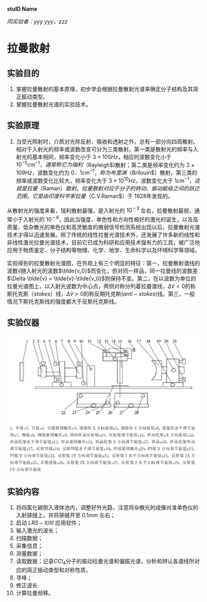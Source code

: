 **stuID Name**

*同实验者：yyy yyy，zzz*

# 拉曼散射

## 实验目的

1. 掌握拉曼散射的基本原理，初步学会根据拉曼散射光谱来确定分子结构及其简正振动类型。
2. 掌握拉曼散射光谱的实验技术。

## 实验原理

1. 当受光照射时，介质对光除反射、吸收和透射之外，总有一部分向四周散射。相对于入射光的频率或波数改变可分为三类散射。第一类是散射光的频率与入射光的基本相同，频率变化小于 $3×105Hz$，相应的波数变化小于 $10^{-5}cm^{-1}，通常称它为瑞利（$Rayleigh$)散射；第二类是频率变化约为 $3×109Hz$，波数变化约为 $0．1cm^{-1}，称为布里渊（$Brilouin$）散射，第三类的频率或波数变化比较大，频率变化大于 $3×10^{10}Hz$，波数变化大于 $1cm^{-1}，这就是拉曼（$Raman$）散射。拉曼散射对应于分子的转动、振动能级之间的跃迁范围，它是由印度科学家拉曼（$C.V.Raman$）于 1928年发现的。

从散射光的强度来看，瑞利散射最强，是入射光的 $10^{－3}$ 左右，拉曼散射最弱，通常小于入射光的 $10^{－6}$，因此当强度、单色性和方向性极好的激光的诞生，以及高质量、低杂散光的单色仪和高灵敏度的微弱信号检测系统出现以后，拉曼散射光谱技术才得以迅速发展。除了传统的线性拉曼光谱技术外，还发展了许多新的线性和非线性激光拉曼光谱技术，目前它已成为科研和应用技术强有力的工具，被广泛地应用于物质鉴定、分子结构等物理、化学、地学、生命科学以及环境科学等领域。

实验得到的拉曼散射光谱图，在外观上有三个明显的特征：第一，拉曼散射谱线的波数$\tilde{v}$随入射光的波数$\tilde{v_0}$而变化，但对同一样品，同一拉曼线的波数差$\Delta \tilde{v} = \tilde{v}-\tilde{v_0}$则保持不变。第二，在以波数为单位的拉曼光谱图上，以入射光波数为中心点，两侧对称分列着拉曼谱线，$\Delta \tilde{v}<0$的称斯托克斯（$stokes$）线，$\Delta \tilde{v}>0$的称反期托克斯($anti-stokes$)线。第三，一般情况下斯托克斯线的强度都大于反斯托克斯线。

## 实验仪器

![](1.png)

## 实验内容

1. 将四氯化碳倒入液体池内，调整好外光路，注意将杂散光的成像对准单色仪的入射狭缝上，并将狭缝开至 $0.1mm$ 左右；
2. 启动 $LRS-II/III$ 应用软件；
3. 输入激光的波长；
4. 扫描数据；
5. 采集信息；
6. 测量数据；
7. 读取数据；记录$CCl_4$分子的振动拉曼光谱和偏振光谱，分析和辨认各谱线所对应的简正振动类型和对称性质。
8. 寻峰；
9. 修正波长
10. 计算拉曼频移。



